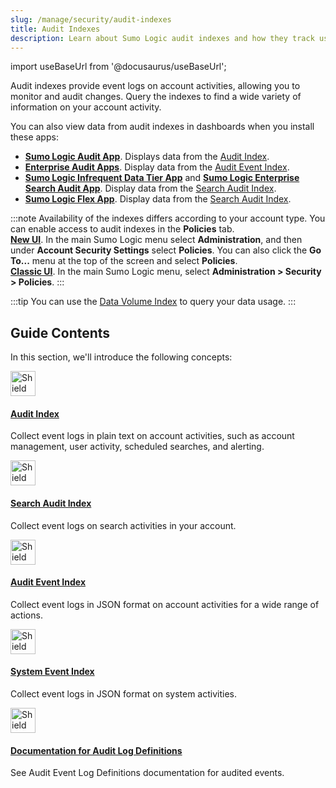 ```yaml
---
slug: /manage/security/audit-indexes
title: Audit Indexes
description: Learn about Sumo Logic audit indexes and how they track user activity, access logs, and system events for compliance.
---
```


import useBaseUrl from '@docusaurus/useBaseUrl';

Audit indexes provide event logs on account activities, allowing you to monitor and audit changes. Query the indexes to find a wide variety of information on your account activity.

You can also view data from audit indexes in dashboards when you install these apps:
* [**Sumo Logic Audit App**](/docs/integrations/sumo-apps/audit/). Displays data from the [Audit Index](/docs/manage/security/audit-indexes/audit-index).
* [**Enterprise Audit Apps**](/docs/integrations/sumo-apps/enterprise-audit/). Display data from the [Audit Event Index](/docs/manage/security/audit-indexes/audit-event-index).
* [**Sumo Logic Infrequent Data Tier App**](/docs/integrations/sumo-apps/infrequent-data-tier) and [**Sumo Logic Enterprise Search Audit App**](/docs/integrations/sumo-apps/enterprise-search-audit/). Display data from the [Search Audit Index](/docs/manage/security/audit-indexes/search-audit-index).
* [**Sumo Logic Flex App**](/docs/integrations/sumo-apps/flex). Display data from the [Search Audit Index](/docs/manage/security/audit-indexes/search-audit-index).

:::note
Availability of the indexes differs according to your account type. You can enable access to audit indexes in the **Policies** tab. <br/>[**New UI**](/docs/get-started/sumo-logic-ui). In the main Sumo Logic menu select **Administration**, and then under **Account Security Settings** select **Policies**. You can also click the **Go To...** menu at the top of the screen and select **Policies**. <br/>[**Classic UI**](/docs/get-started/sumo-logic-ui-classic). In the main Sumo Logic menu, select **Administration > Security > Policies**. 
:::

:::tip
You can use the [Data Volume Index](/docs/manage/ingestion-volume/data-volume-index/) to query your data usage.
:::

## Guide Contents

In this section, we'll introduce the following concepts:

<div className="box-wrapper">
<div className="box smallbox card">
  <div className="container">
  <a href="/docs/manage/security/audit-indexes/audit-index"><img src={useBaseUrl('img/icons/security/security.png')} alt="Shield icon" width="40"/><h4>Audit Index</h4></a>
  <p>Collect event logs in plain text on account activities, such as account management, user activity, scheduled searches, and alerting.</p>
  </div>
</div>
<div className="box smallbox card">
  <div className="container">
  <a href="/docs/manage/security/audit-indexes/search-audit-index"><img src={useBaseUrl('img/icons/security/security.png')} alt="Shield icon" width="40"/><h4>Search Audit Index</h4></a>
  <p>Collect event logs on search activities in your account.</p>
  </div>
</div>
<div className="box smallbox card">
  <div className="container">
  <a href="/docs/manage/security/audit-indexes/audit-event-index"><img src={useBaseUrl('img/icons/security/security.png')} alt="Shield icon" width="40"/><h4>Audit Event Index</h4></a>
  <p>Collect event logs in JSON format on account activities for a wide range of actions.</p>
  </div>
</div>
<div className="box smallbox card">
  <div className="container">
  <a href="/docs/manage/security/audit-indexes/system-event-index"><img src={useBaseUrl('img/icons/security/security.png')} alt="Shield icon" width="40"/><h4>System Event Index</h4></a>
  <p>Collect event logs in JSON format on system activities.</p>
  </div>
</div>
<div className="box smallbox card">
  <div className="container">
  <a href="/docs/manage/security/audit-indexes/documentation-audit-log-definitions"><img src={useBaseUrl('img/icons/security/security.png')} alt="Shield icon" width="40"/><h4>Documentation for Audit Log Definitions</h4></a>
  <p>See Audit Event Log Definitions documentation for audited events.</p>
  </div>
</div>
</div>
